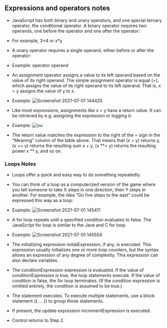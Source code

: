 ## Expressions and operators notes

- JavaScript has both binary and unary operators, and one special ternary operator, the conditional operator. A binary operator requires two operands, one before the operator and one after the operator:

- For example, 3+4 or x*y

- A unary operator requires a single operand, either before or after the operator:

- Example: operator operand

- An assignment operator assigns a value to its left operand based on the value of its right operand. The simple assignment operator is equal (=), which assigns the value of its right operand to its left operand. That is, x = y assigns the value of y to x.

- Example: ![Screenshot 2021-07-01 144425](https://user-images.githubusercontent.com/86576588/124181251-dfc49600-da7a-11eb-87dc-10f6fb68f35d.png)

- Like most expressions, assignments like x = y have a return value. It can be retrieved by e.g. assigning the expression or logging it:

- Example: ![ou](https://user-images.githubusercontent.com/86576588/124181382-08e52680-da7b-11eb-8ef5-f4b649da9f35.png)

- The return value matches the expression to the right of the = sign in the “Meaning” column of the table above. That means that (x = y) returns y, (x += y) returns the resulting sum x + y, (x **= y) returns the resulting power x ** y, and so on.

### Loops Notes

- Loops offer a quick and easy way to do something repeatedly.

- You can think of a loop as a computerized version of the game where you tell someone to take X steps in one direction, then Y steps in another. For example, the idea "Go five steps to the east" could be expressed this way as a loop:

- Example: ![Screenshot 2021-07-01 145411](https://user-images.githubusercontent.com/86576588/124182253-3aaabd00-da7c-11eb-935f-32608c601ee3.png)

- A for loop repeats until a specified condition evaluates to false. The JavaScript for loop is similar to the Java and C for loop.

- Example: ![Screenshot 2021-07-01 145554](https://user-images.githubusercontent.com/86576588/124182425-734a9680-da7c-11eb-80cd-024e9c39b886.png)

- The initializing expression initialExpression, if any, is executed. This expression usually initializes one or more loop counters, but the syntax allows an expression of any degree of complexity. This expression can also declare variables.

- The conditionExpression expression is evaluated. If the value of conditionExpression is true, the loop statements execute. If the value of condition is false, the for loop terminates. (If the condition expression is omitted entirely, the condition is assumed to be true.)

- The statement executes. To execute multiple statements, use a block statement ({ ... }) to group those statements.

- If present, the update expression incrementExpression is executed.

- Control returns to Step 2.

